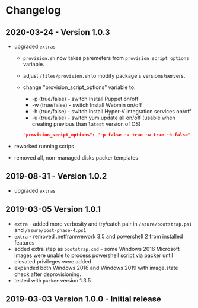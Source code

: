 # Changelog

## 2020-03-24 - Version 1.0.3

* upgraded `extras`
  * `provision.sh` now takes paremeters from `provision_script_options` variable.
  * adjust `/files/provision.sh` to modify package's versions/servers.
  * change "provision_script_options" variable to:
    * -p (true/false) - switch Install Puppet on/off
    * -w (true/false) - switch Install Webmin on/off
    * -h (true/false) - switch Install Hyper-V integration services on/off
    * -u (true/false) - switch yum update all on/off (usable when creating previous than `latest` version of OS)

    ```json
    "provision_script_options": "-p false -u true -w true -h false"
    ```

* reworked running scrips
* removed all, non-managed disks packer templates

## 2019-08-31 - Version 1.0.2

* upgraded `extras`

## 2019-03-05 Version 1.0.1

* `extra` - added more verbosity and try/catch pair in `/azure/bootstrap.ps1` and `/azure/post-phase-4.ps1`
* `extra` - removed .netframwework 3.5 and powershell 2 from installed features
* added extra step as `bootstrap.cmd` - some Windows 2016 Microsoft images were unable to process powershell script via packer until elevated privileges were added
* expanded both Windows 2016 and Windows 2019 with image.state check after deprovisioning.
* tested with `packer` version  1.3.5

## 2019-03-03 Version 1.0.0 - Initial release
